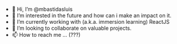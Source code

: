 - 👋 Hi, I’m @mbastidasluis
- 👀 I’m interested in the future and how can i make an impact on it. 
- 🌱 I’m currently  working with (a.k.a. immersion learning) ReactJS
- 💞️ I’m looking to collaborate on valuable projects.
- 📫 How to reach me ... (???)

<!---
mbastidasluis/mbastidasluis is a ✨ special ✨ repository because its `README.md` (this file) appears on your GitHub profile.
You can click the Preview link to take a look at your changes.
--->
